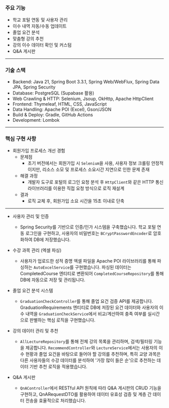 ### 주요 기능
   * 학교 포털 연동 및 사용자 관리
   * 이수 내역 자동/수동 업데이트
   * 졸업 요건 분석
   * 맞춤형 강의 추천
   * 강의 이수 데이터 확인 및 커스텀
   * Q&A 게시판
---
### 기술 스택
   * Backend: Java 21, Spring Boot 3.3.1, Spring Web/WebFlux, Spring Data JPA, Spring Security
   * Database: PostgreSQL (Supabase 활용)
   * Web Crawling & HTTP: Selenium, Jsoup, OkHttp, Apache HttpClient
   * Frontend: Thymeleaf, HTML, CSS, JavaScript
   * Data Handling: Apache POI (Excel), Gson/JSON
   * Build & Deploy: Gradle, GitHub Actions
   * Development: Lombok
---
### 핵심 구현 사항
* 회원가입 프로세스 개선 경험
    * 문제점
       * 초기 버전에서는 회원가입 시 `Selenium`을 사용, 사용자 정보 크롤링
         안정적이지만, 리소스 소모 및 프로세스 소요시간 지연으로 인한 문제 존재
    * 해결 과정
       * 개발자 도구로 포털의 로그인 요청 분석 후 `HttpClient`와 같은 HTTP 통신
         라이브러리를 이용한 직접 요청 방식으로 로직 재설계
     * 결과
       * 로직 교체 후, 회원가입 소요 시간을 15초 이내로 단축
---

  * 사용자 관리 및 인증
    * Spring Security를 기반으로 인증/인가 시스템을 구축했습니다. 
      학교 포털 연동 로그인을 구현하고, 사용자의 비밀번호는 `BCryptPasswordEncoder`로 암호화하여 DB에 저장했습니다.

  * 수강 과목 관리 (엑셀 파싱)
     * 사용자가 업로드한 성적 증명 엑셀 파일을 Apache POI 라이브러리를 통해 파싱하는 `AutoExcelService`를
     구현했습니다. 파싱된 데이터는 CompletedCourse 엔티티로 변환되어 `CompletedCourseRepository`를 통해 DB에
     자동으로 저장 및 관리됩니다.
  
  * 졸업 요건 분석 시스템
    * `GraduationCheckController`를 통해 졸업 요건 검증 API를 제공합니다. 
      GraduationRequirements 엔티티로 DB에 저장된 요건 데이터와 
      사용자의 이수 내역을 `GraduationCheckService`에서 비교/계산하여 충족 여부를
      실시간으로 판별하는 핵심 로직을 구현했습니다.

  * 강의 데이터 관리 및 추천
    * `AllLectureRepository`를 통해 전체 강의 목록을 관리하며, 검색/필터링 기능을 제공합니다.
    `RecommendController`와 `LectureService`에서는 사용자의 이수 현황과 졸업 요건을 바탕으로 들어야 할 강의를
    추천하며, 특히 교양 과목은 다른 사용자들의 수강 데이터를 분석하여 '가장 많이 들은 순'으로 추천하는 데이터
    기반 추천 로직을 적용했습니다.

  * Q&A 게시판
    * `QnAController`에서 RESTful API 원칙에 따라 Q&A 게시판의 CRUD 기능을 구현하고, QnARequestDTO를 활용하여
    데이터 유효성 검증 및 계층 간 데이터 전송을 효율적으로 처리했습니다.
